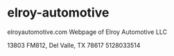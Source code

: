 # elroy-automotive
elroyautomotive.com
Webpage of Elroy Automotive LLC

13803 FM812, Del Valle, TX 78617
5128033514